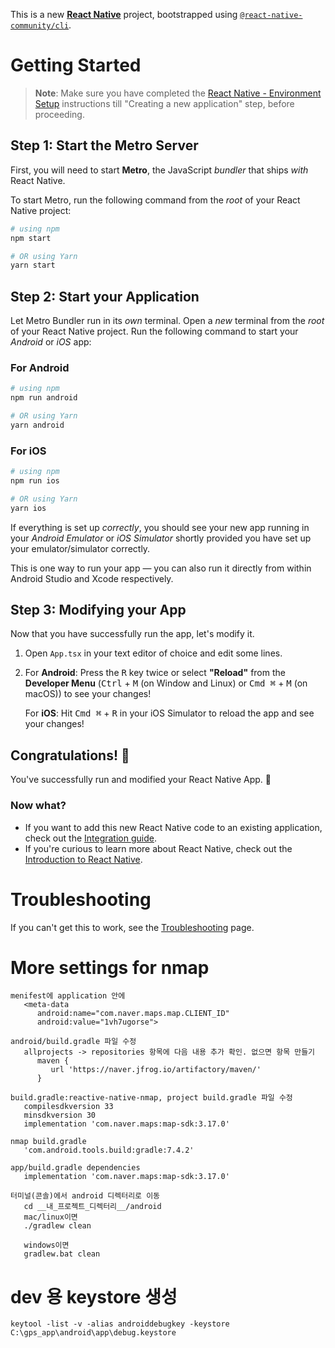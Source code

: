 This is a new [**React Native**](https://reactnative.dev) project, bootstrapped using [`@react-native-community/cli`](https://github.com/react-native-community/cli).

# Getting Started

>**Note**: Make sure you have completed the [React Native - Environment Setup](https://reactnative.dev/docs/environment-setup) instructions till "Creating a new application" step, before proceeding.

## Step 1: Start the Metro Server

First, you will need to start **Metro**, the JavaScript _bundler_ that ships _with_ React Native.

To start Metro, run the following command from the _root_ of your React Native project:

```bash
# using npm
npm start

# OR using Yarn
yarn start
```

## Step 2: Start your Application

Let Metro Bundler run in its _own_ terminal. Open a _new_ terminal from the _root_ of your React Native project. Run the following command to start your _Android_ or _iOS_ app:

### For Android

```bash
# using npm
npm run android

# OR using Yarn
yarn android
```

### For iOS

```bash
# using npm
npm run ios

# OR using Yarn
yarn ios
```

If everything is set up _correctly_, you should see your new app running in your _Android Emulator_ or _iOS Simulator_ shortly provided you have set up your emulator/simulator correctly.

This is one way to run your app — you can also run it directly from within Android Studio and Xcode respectively.

## Step 3: Modifying your App

Now that you have successfully run the app, let's modify it.

1. Open `App.tsx` in your text editor of choice and edit some lines.
2. For **Android**: Press the <kbd>R</kbd> key twice or select **"Reload"** from the **Developer Menu** (<kbd>Ctrl</kbd> + <kbd>M</kbd> (on Window and Linux) or <kbd>Cmd ⌘</kbd> + <kbd>M</kbd> (on macOS)) to see your changes!

   For **iOS**: Hit <kbd>Cmd ⌘</kbd> + <kbd>R</kbd> in your iOS Simulator to reload the app and see your changes!

## Congratulations! :tada:

You've successfully run and modified your React Native App. :partying_face:

### Now what?

- If you want to add this new React Native code to an existing application, check out the [Integration guide](https://reactnative.dev/docs/integration-with-existing-apps).
- If you're curious to learn more about React Native, check out the [Introduction to React Native](https://reactnative.dev/docs/getting-started).

# Troubleshooting

If you can't get this to work, see the [Troubleshooting](https://reactnative.dev/docs/troubleshooting) page.

# More settings for nmap

```
menifest에 application 안에
   <meta-data
      android:name="com.naver.maps.map.CLIENT_ID"
      android:value="1vh7ugorse">

android/build.gradle 파일 수정
   allprojects -> repositories 항목에 다음 내용 추가 확인. 없으면 항목 만들기
      maven {
         url 'https://naver.jfrog.io/artifactory/maven/'
      }

build.gradle:reactive-native-nmap, project build.gradle 파일 수정
   compilesdkversion 33
   minsdkversion 30
   implementation 'com.naver.maps:map-sdk:3.17.0'

nmap build.gradle
   'com.android.tools.build:gradle:7.4.2'

app/build.gradle dependencies
   implementation 'com.naver.maps:map-sdk:3.17.0'

터미널(콘솔)에서 android 디렉터리로 이동
   cd __내_프로젝트_디렉터리__/android
   mac/linux이면
   ./gradlew clean

   windows이면
   gradlew.bat clean

```

# dev 용 keystore 생성
```
keytool -list -v -alias androiddebugkey -keystore C:\gps_app\android\app\debug.keystore
```